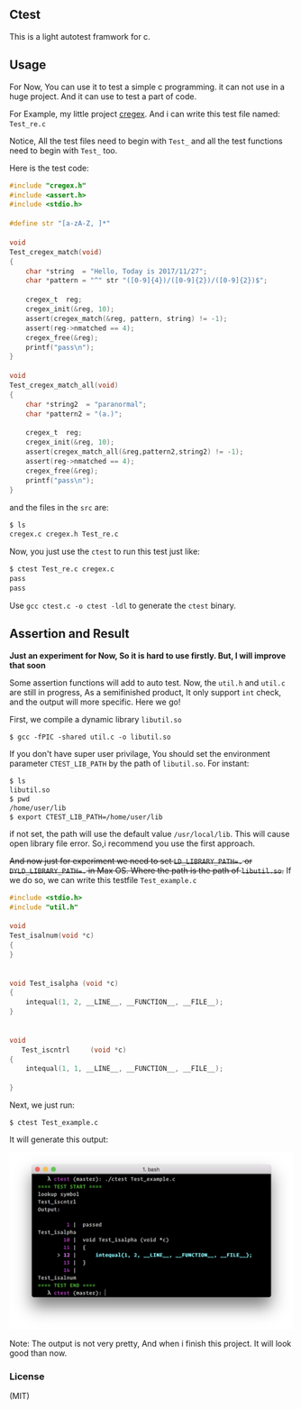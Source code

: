 ## Ctest

This is a light autotest framwork for c.

## Usage

For Now, You can use it to test a simple c programming. it can not use in a huge project. And it can use to test a part of code.


For Example, my little project [cregex](https://github.com/JesseEisen/cregex). And i can write this test file named: `Test_re.c`

Notice, All the test files need to begin with `Test_` and all the test functions need to begin with `Test_` too.

Here is the test code:

```c
#include "cregex.h"
#include <assert.h>
#include <stdio.h>

#define str "[a-zA-Z, ]*"

void
Test_cregex_match(void)
{
	char *string  = "Hello, Today is 2017/11/27";
	char *pattern = "^" str "([0-9]{4})/([0-9]{2})/([0-9]{2})$";

	cregex_t  reg;
	cregex_init(&reg, 10);
	assert(cregex_match(&reg, pattern, string) != -1);
	assert(reg->nmatched == 4);
	cregex_free(&reg);
	printf("pass\n");
}

void
Test_cregex_match_all(void)
{
    char *string2  = "paranormal";
    char *pattern2 = "(a.)";

	cregex_t  reg;
	cregex_init(&reg, 10);
	assert(cregex_match_all(&reg,pattern2,string2) != -1);
	assert(reg->nmatched == 4);
	cregex_free(&reg);
	printf("pass\n");
}

```

and the files in the `src` are:

```bash
$ ls
cregex.c cregex.h Test_re.c
```

Now, you just use the `ctest` to run this test just like:

```bash
$ ctest Test_re.c cregex.c
pass
pass
```

Use `gcc ctest.c -o ctest -ldl` to generate the `ctest` binary.


## Assertion and Result

**Just an experiment for Now, So it is hard to use firstly. But, I will improve that soon**

Some assertion functions will add to auto test. Now, the `util.h` and `util.c` are still in progress, As a semifinished product, It only support `int` check, and the output will more specific. Here we go!

First, we compile a dynamic library `libutil.so`

```shell
$ gcc -fPIC -shared util.c -o libutil.so
```

If you don't have super user privilage, You should set the environment parameter `CTEST_LIB_PATH` by the path of  `libutil.so`. For instant:

```shell
$ ls
libutil.so
$ pwd
/home/user/lib
$ export CTEST_LIB_PATH=/home/user/lib
```

if not set, the path will use the default value `/usr/local/lib`. This will cause open library file error. So,i recommend you use the first approach.

~~And now just for experiment we need to set `LD_LIBRARY_PATH=.` or `DYLD_LIBRARY_PATH=.` in Max OS. Where the path is the path of `libutil.so`.~~ If we do so, we can write this testfile `Test_example.c`

```c
#include <stdio.h>
#include "util.h"

void
Test_isalnum(void *c)
{
}


void Test_isalpha (void *c)
{
    intequal(1, 2, __LINE__, __FUNCTION__, __FILE__);
}


void
   Test_iscntrl     (void *c)
{
    intequal(1, 1, __LINE__, __FUNCTION__, __FILE__);

}

```

Next, we just run:

```shell
$ ctest Test_example.c
```

It will generate this output:

![result](./asset/1.png)


Note: The output is not very pretty, And when i finish this project. It will look good than now.


### License

(MIT)
